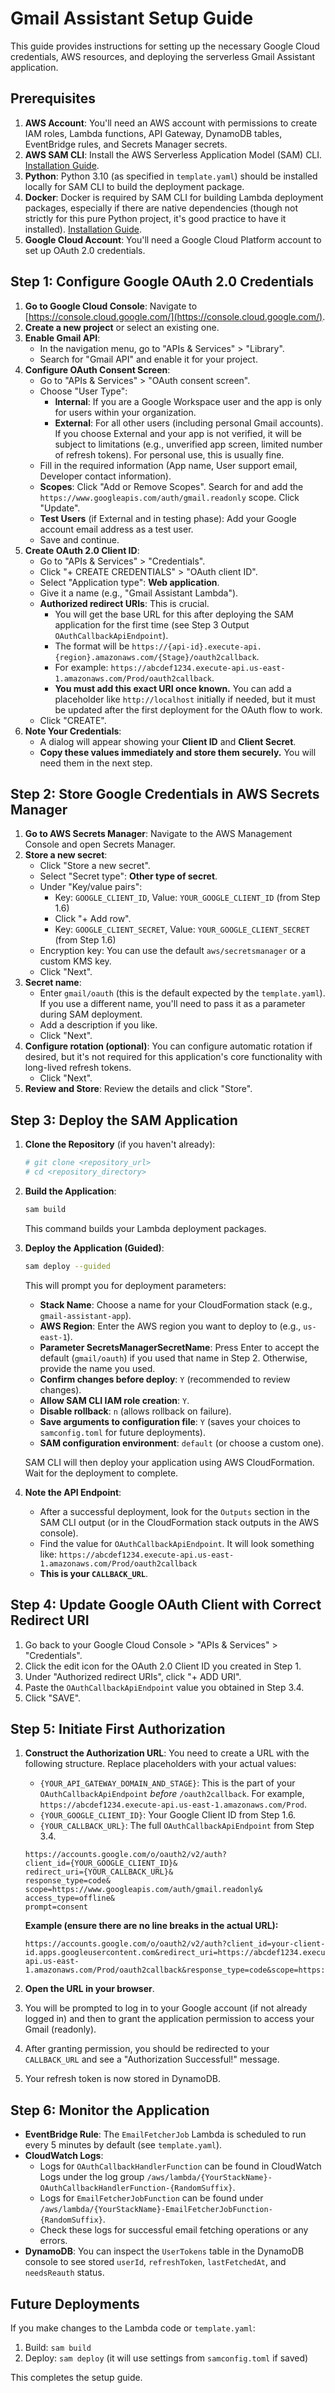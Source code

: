 # Gmail Assistant Setup Guide

This guide provides instructions for setting up the necessary Google Cloud credentials, AWS resources, and deploying the serverless Gmail Assistant application.

## Prerequisites

1.  **AWS Account**: You'll need an AWS account with permissions to create IAM roles, Lambda functions, API Gateway, DynamoDB tables, EventBridge rules, and Secrets Manager secrets.
2.  **AWS SAM CLI**: Install the AWS Serverless Application Model (SAM) CLI. [Installation Guide](https://docs.aws.amazon.com/serverless-application-model/latest/developerguide/serverless-sam-cli-install.html).
3.  **Python**: Python 3.10 (as specified in `template.yaml`) should be installed locally for SAM CLI to build the deployment package.
4.  **Docker**: Docker is required by SAM CLI for building Lambda deployment packages, especially if there are native dependencies (though not strictly for this pure Python project, it's good practice to have it installed). [Installation Guide](https://docs.docker.com/get-docker/).
5.  **Google Cloud Account**: You'll need a Google Cloud Platform account to set up OAuth 2.0 credentials.

## Step 1: Configure Google OAuth 2.0 Credentials

1.  **Go to Google Cloud Console**: Navigate to [https://console.cloud.google.com/](https://console.cloud.google.com/).
2.  **Create a new project** or select an existing one.
3.  **Enable Gmail API**:
    *   In the navigation menu, go to "APIs & Services" > "Library".
    *   Search for "Gmail API" and enable it for your project.
4.  **Configure OAuth Consent Screen**:
    *   Go to "APIs & Services" > "OAuth consent screen".
    *   Choose "User Type":
        *   **Internal**: If you are a Google Workspace user and the app is only for users within your organization.
        *   **External**: For all other users (including personal Gmail accounts). If you choose External and your app is not verified, it will be subject to limitations (e.g., unverified app screen, limited number of refresh tokens). For personal use, this is usually fine.
    *   Fill in the required information (App name, User support email, Developer contact information).
    *   **Scopes**: Click "Add or Remove Scopes". Search for and add the `https://www.googleapis.com/auth/gmail.readonly` scope. Click "Update".
    *   **Test Users** (if External and in testing phase): Add your Google account email address as a test user.
    *   Save and continue.
5.  **Create OAuth 2.0 Client ID**:
    *   Go to "APIs & Services" > "Credentials".
    *   Click "+ CREATE CREDENTIALS" > "OAuth client ID".
    *   Select "Application type": **Web application**.
    *   Give it a name (e.g., "Gmail Assistant Lambda").
    *   **Authorized redirect URIs**: This is crucial.
        *   You will get the base URL for this after deploying the SAM application for the first time (see Step 3 Output `OAuthCallbackApiEndpoint`).
        *   The format will be `https://{api-id}.execute-api.{region}.amazonaws.com/{Stage}/oauth2callback`.
        *   For example: `https://abcdef1234.execute-api.us-east-1.amazonaws.com/Prod/oauth2callback`.
        *   **You must add this exact URI once known.** You can add a placeholder like `http://localhost` initially if needed, but it must be updated after the first deployment for the OAuth flow to work.
    *   Click "CREATE".
6.  **Note Your Credentials**:
    *   A dialog will appear showing your **Client ID** and **Client Secret**.
    *   **Copy these values immediately and store them securely.** You will need them in the next step.

## Step 2: Store Google Credentials in AWS Secrets Manager

1.  **Go to AWS Secrets Manager**: Navigate to the AWS Management Console and open Secrets Manager.
2.  **Store a new secret**:
    *   Click "Store a new secret".
    *   Select "Secret type": **Other type of secret**.
    *   Under "Key/value pairs":
        *   Key: `GOOGLE_CLIENT_ID`, Value: `YOUR_GOOGLE_CLIENT_ID` (from Step 1.6)
        *   Click "+ Add row".
        *   Key: `GOOGLE_CLIENT_SECRET`, Value: `YOUR_GOOGLE_CLIENT_SECRET` (from Step 1.6)
    *   Encryption key: You can use the default `aws/secretsmanager` or a custom KMS key.
    *   Click "Next".
3.  **Secret name**:
    *   Enter `gmail/oauth` (this is the default expected by the `template.yaml`). If you use a different name, you'll need to pass it as a parameter during SAM deployment.
    *   Add a description if you like.
    *   Click "Next".
4.  **Configure rotation (optional)**: You can configure automatic rotation if desired, but it's not required for this application's core functionality with long-lived refresh tokens.
    *   Click "Next".
5.  **Review and Store**: Review the details and click "Store".

## Step 3: Deploy the SAM Application

1.  **Clone the Repository** (if you haven't already):
    ```bash
    # git clone <repository_url>
    # cd <repository_directory>
    ```
2.  **Build the Application**:
    ```bash
    sam build
    ```
    This command builds your Lambda deployment packages.
3.  **Deploy the Application (Guided)**:
    ```bash
    sam deploy --guided
    ```
    This will prompt you for deployment parameters:
    *   **Stack Name**: Choose a name for your CloudFormation stack (e.g., `gmail-assistant-app`).
    *   **AWS Region**: Enter the AWS region you want to deploy to (e.g., `us-east-1`).
    *   **Parameter SecretsManagerSecretName**: Press Enter to accept the default (`gmail/oauth`) if you used that name in Step 2. Otherwise, provide the name you used.
    *   **Confirm changes before deploy**: `Y` (recommended to review changes).
    *   **Allow SAM CLI IAM role creation**: `Y`.
    *   **Disable rollback**: `n` (allows rollback on failure).
    *   **Save arguments to configuration file**: `Y` (saves your choices to `samconfig.toml` for future deployments).
    *   **SAM configuration environment**: `default` (or choose a custom one).

    SAM CLI will then deploy your application using AWS CloudFormation. Wait for the deployment to complete.

4.  **Note the API Endpoint**:
    *   After a successful deployment, look for the `Outputs` section in the SAM CLI output (or in the CloudFormation stack outputs in the AWS console).
    *   Find the value for `OAuthCallbackApiEndpoint`. It will look something like:
        `https://abcdef1234.execute-api.us-east-1.amazonaws.com/Prod/oauth2callback`
    *   **This is your `CALLBACK_URL`**.

## Step 4: Update Google OAuth Client with Correct Redirect URI

1.  Go back to your Google Cloud Console > "APIs & Services" > "Credentials".
2.  Click the edit icon for the OAuth 2.0 Client ID you created in Step 1.
3.  Under "Authorized redirect URIs", click "+ ADD URI".
4.  Paste the `OAuthCallbackApiEndpoint` value you obtained in Step 3.4.
5.  Click "SAVE".

## Step 5: Initiate First Authorization

1.  **Construct the Authorization URL**:
    You need to create a URL with the following structure. Replace placeholders with your actual values:
    *   `{YOUR_API_GATEWAY_DOMAIN_AND_STAGE}`: This is the part of your `OAuthCallbackApiEndpoint` *before* `/oauth2callback`. For example, `https://abcdef1234.execute-api.us-east-1.amazonaws.com/Prod`.
    *   `{YOUR_GOOGLE_CLIENT_ID}`: Your Google Client ID from Step 1.6.
    *   `{YOUR_CALLBACK_URL}`: The full `OAuthCallbackApiEndpoint` from Step 3.4.

    ```
    https://accounts.google.com/o/oauth2/v2/auth?
    client_id={YOUR_GOOGLE_CLIENT_ID}&
    redirect_uri={YOUR_CALLBACK_URL}&
    response_type=code&
    scope=https://www.googleapis.com/auth/gmail.readonly&
    access_type=offline&
    prompt=consent
    ```

    **Example (ensure there are no line breaks in the actual URL):**
    ```
    https://accounts.google.com/o/oauth2/v2/auth?client_id=your-client-id.apps.googleusercontent.com&redirect_uri=https://abcdef1234.execute-api.us-east-1.amazonaws.com/Prod/oauth2callback&response_type=code&scope=https://www.googleapis.com/auth/gmail.readonly&access_type=offline&prompt=consent
    ```

2.  **Open the URL in your browser**.
3.  You will be prompted to log in to your Google account (if not already logged in) and then to grant the application permission to access your Gmail (readonly).
4.  After granting permission, you should be redirected to your `CALLBACK_URL` and see a "Authorization Successful!" message.
5.  Your refresh token is now stored in DynamoDB.

## Step 6: Monitor the Application

*   **EventBridge Rule**: The `EmailFetcherJob` Lambda is scheduled to run every 5 minutes by default (see `template.yaml`).
*   **CloudWatch Logs**:
    *   Logs for `OAuthCallbackHandlerFunction` can be found in CloudWatch Logs under the log group `/aws/lambda/{YourStackName}-OAuthCallbackHandlerFunction-{RandomSuffix}`.
    *   Logs for `EmailFetcherJobFunction` can be found under `/aws/lambda/{YourStackName}-EmailFetcherJobFunction-{RandomSuffix}`.
    *   Check these logs for successful email fetching operations or any errors.
*   **DynamoDB**: You can inspect the `UserTokens` table in the DynamoDB console to see stored `userId`, `refreshToken`, `lastFetchedAt`, and `needsReauth` status.

## Future Deployments

If you make changes to the Lambda code or `template.yaml`:
1.  Build: `sam build`
2.  Deploy: `sam deploy` (it will use settings from `samconfig.toml` if saved)

This completes the setup guide.
```
